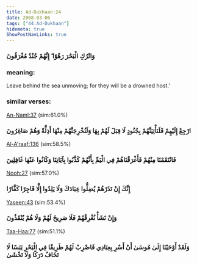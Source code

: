 ```yaml
---
title: Ad-Dukhaan:24
date: 2008-03-06
tags: ["44.Ad-Dukhaan"]
hidemeta: true 
ShowPostNavLinks: true 
---
```

### وَاتْرُكِ الْبَحْرَ رَهْوًا ۖ إِنَّهُمْ جُنْدٌ مُغْرَقُونَ
### meaning: 
Leave behind the sea unmoving; for they will be a drowned host.’
### similar verses: 

[An-Naml:37](/27/37) (sim:61.0%)

### ارْجِعْ إِلَيْهِمْ فَلَنَأْتِيَنَّهُمْ بِجُنُودٍ لَا قِبَلَ لَهُمْ بِهَا وَلَنُخْرِجَنَّهُمْ مِنْهَا أَذِلَّةً وَهُمْ صَاغِرُونَ

[Al-A'raaf:136](/7/136) (sim:58.5%)

### فَانْتَقَمْنَا مِنْهُمْ فَأَغْرَقْنَاهُمْ فِي الْيَمِّ بِأَنَّهُمْ كَذَّبُوا بِآيَاتِنَا وَكَانُوا عَنْهَا غَافِلِينَ

[Nooh:27](/71/27) (sim:57.0%)

### إِنَّكَ إِنْ تَذَرْهُمْ يُضِلُّوا عِبَادَكَ وَلَا يَلِدُوا إِلَّا فَاجِرًا كَفَّارًا

[Yaseen:43](/36/43) (sim:53.4%)

### وَإِنْ نَشَأْ نُغْرِقْهُمْ فَلَا صَرِيخَ لَهُمْ وَلَا هُمْ يُنْقَذُونَ

[Taa-Haa:77](/20/77) (sim:51.1%)

### وَلَقَدْ أَوْحَيْنَا إِلَىٰ مُوسَىٰ أَنْ أَسْرِ بِعِبَادِي فَاضْرِبْ لَهُمْ طَرِيقًا فِي الْبَحْرِ يَبَسًا لَا تَخَافُ دَرَكًا وَلَا تَخْشَىٰ
